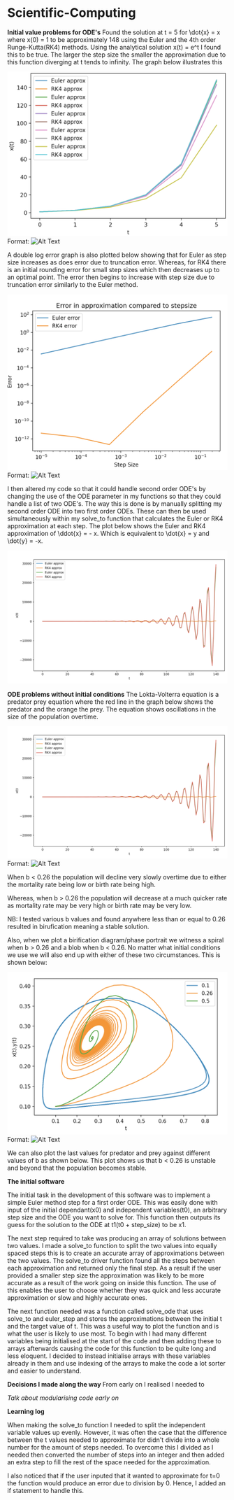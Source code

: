 # Scientific-Computing

**Initial value problems for ODE's**
Found the solution at t = 5 for \dot{x} = x where x(0) = 1 to be approximately 148 using the Euler and the 4th order Runge-Kutta(RK4) methods. Using the analytical solution x(t) = e^t I found this to be true. The larger the step size the smaller the approximation due to this function diverging at t tends to infinity. The graph below illustrates this

![First Order approximation](Graphs/Approx_first_order.png)
Format: ![Alt Text](url)

A double log error graph is also plotted below showing that for Euler as step size increases as does error due to truncation error. Whereas, for RK4 there is an initial rounding error for small step sizes which then decreases up to an optimal point. The error then begins to increase with step size due to truncation error similarly to the Euler method.

![Error Graph](Graphs/errorgraph.png)
Format: ![Alt Text](url)

I then altered my code so that it could handle second order ODE's by changing the use of the ODE parameter in my functions so that they could handle a list of two ODE's. The way this is done is by manually splitting my second order ODE into two first order ODEs. These can then be used simultaneously within my solve_to function that calculates the Euler or RK4 approximation at each step. The plot below shows the Euler and RK4 approximation of \ddot{x} = - x. Which is equivalent to \dot{x} = y and \dot{y} = -x.

![Second Order approximation](Graphs/approx_second_order.png)


**ODE problems without initial conditions**
The Lokta-Volterra equation is a predator prey equation where the red line in the graph below shows the predator and the orange the prey. The equation shows oscillations in the size of the population overtime.


![Lokta-Volterra (b=0.26)](Graphs/approx_second_order.png)
Format: ![Alt Text](url)


When b < 0.26 the population will decline very slowly overtime due to either the mortality rate being low or birth rate being high.

Whereas, when b > 0.26 the population will decrease at a much quicker rate as mortality rate may be very high or birth rate may be very low.

NB: I tested various b values and found anywhere less than or equal to 0.26 resulted in birufication meaning a stable solution.

Also, when we plot a birification diagram/phase portrait we witness a spiral when b > 0.26 and a blob when b < 0.26. No matter what initial conditions we use we will also end up with either of these two circumstances. This is shown below:

![Phase Portrait for varying values of b](Graphs/phase_port.png)
Format: ![Alt Text](url)

We can also plot the last values for predator and prey against different values of b as shown below. This plot shows us that b < 0.26 is unstable and beyond that the population becomes stable.

**The initial software**

The initial task in the development of this software was to implement a simple Euler method step for a first order ODE. This was easily done with input of the initial dependant(x0) and independent variables(t0), an arbitrary step size and the ODE you want to solve for. This function then outputs its guess for the solution to the ODE at t1(t0 + step_size) to be x1.

The next step required to take was producing an array of solutions between two values. I made a solve_to function to split the two values into equally spaced steps this is to create an accurate array of approximations between the two values. The solve_to driver function found all the steps between each approximation and returned only the final step. As a result if the user provided a smaller step size the approximation was likely to be more accurate as a result of the work going on inside this function. The use of this enables the user to choose whether they was quick and less accurate approximation or slow and highly accurate ones.

The next function needed was a function called solve_ode that uses solve_to and euler_step and stores the approximations between the initial t and the target value of t. This was a useful way to plot the function and is what the user is likely to use most. To begin with I had many different variables being initialised at the start of the code and then adding these to arrays afterwards causing the code for this function to be quite long and less eloquent. I decided to instead initialise arrays with these variables already in them and use indexing of the arrays to make the code a lot sorter and easier to understand. 

**Decisions I made along the way**
From early on I realised I needed to

*Talk about modularising code early on*


**Learning log**

When making the solve_to function I needed to split the independent variable values up evenly. However, it was often the case that the difference between the t values needed to approximate for didn't divide into a whole number for the amount of steps needed. To overcome this I divided as I needed then converted the number of steps into an integer and then added an  extra step to fill the rest of the space needed for the approximation.

I also noticed that if the user inputed that it wanted to approximate for t=0 the function would produce an error due to division by 0. Hence, I added an if statement to handle this.
